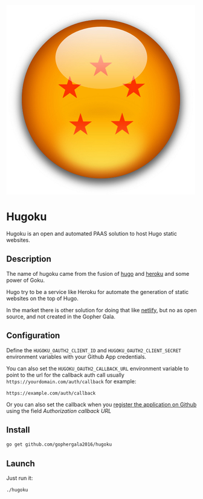 ![](img/logo.jpg)

# Hugoku
Hugoku is an open and automated PAAS solution to host Hugo static websites.

## Description
The name of hugoku came from the fusion of [hugo](https://gohugo.io/) and [heroku](https://www.heroku.com/) and some power of Goku.

Hugo try to be a service like Heroku for automate the generation of static websites on the top of Hugo.

In the market there is other solution for doing that like [netlify](https://www.netlify.com), but no as open source, and not created in the Gopher Gala.

## Configuration
Define the `HUGOKU_OAUTH2_CLIENT_ID` and `HUGOKU_OAUTH2_CLIENT_SECRET`  environment variables with your Github App credentials.

You can also set the `HUGOKU_OAUTH2_CALLBACK_URL` environment variable to point to the url for the callback auth call usually `https://yourdomain.com/auth/callback` for example:

    https://example.com/auth/callback

Or you can also set the callback when you [register the application on Github](https://github.com/settings/applications/new) using the field *Authorization callback URL*

## Install

```sh
go get github.com/gophergala2016/hugoku
```

## Launch
Just run it:

```sh
./hugoku
```
